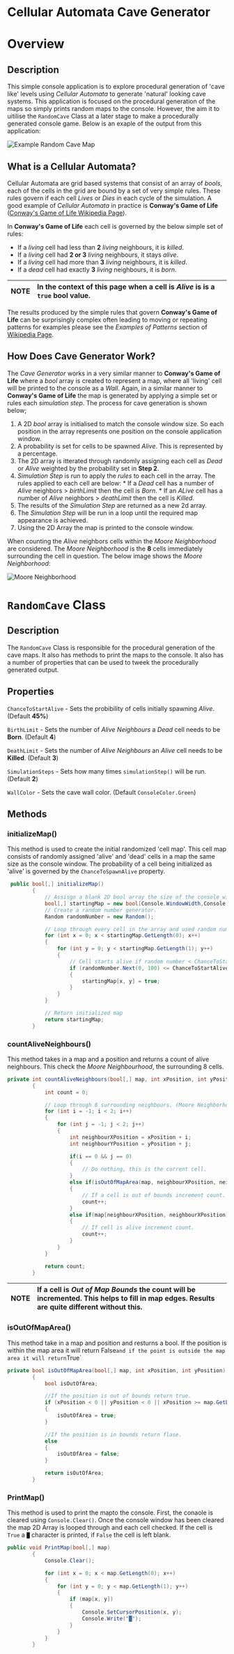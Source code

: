 ﻿# Cellular Automata Cave Generator

# Overview

## Description

This simple console application is to explore procedural generation of 'cave like' levels using *Cellular Automata* to generate 'natural' looking cave systems.
This application is focused on the procedural generation of the maps so simply prints random maps to the console. However, the aim it to uitilise the `RandomCave`
Class at a later stage to make a procedurally generated console game. Below is an exaple of the output from this application:

![Example Random Cave Map](images/exampleRandomMap.png)

## What is a Cellular Automata?

Cellular Automata are grid based systems that consist of an array of *bools*, each of the cells in the grid are bound by a set of very simple rules. These rules 
govern if each cell *Lives* or *Dies* in each cycle of the simulation. A good example of *Cellular Automata* in practice is **Conway's Game of Life**
([Conway's Game of Life Wikipedia Page](https://en.wikipedia.org/wiki/Conway%27s_Game_of_Life)).

In **Conway's Game of Life** each cell is governed by the below simple set of rules:

  * If a *living* cell had less than **2** *living* neighbours, it is *killed*.
  * If a *living* cell had **2 or 3** *living* neighbours, it stays *alive*.
  * If a *living* cell had more than **3** *living* neighbours, it is *killed*.
  * If a *dead* cell had exactly **3** *living* neighbours, it is *born*.

| **NOTE** | In the context of this page when a cell is *Alive* is is a `true` bool value. |
|---------|:-------------------------------------------------------------------------------|

The results produced by the simple rules that govern **Conway's Game of Life** can be surprisingly complex often leading to moving or repeating patterns for examples
please see the *Examples of Patterns* section of [Wikipedia Page](https://en.wikipedia.org/wiki/Conway%27s_Game_of_Life).

## How Does Cave Generator Work?

The *Cave Generator* works in a very similar manner to **Conway's Game of Life** where a *bool* array is created to represent a map, where all 'living' cell will be
printed to the console as a *Wall*. Again, in a similar manner to **Conway's Game of Life** the map is generated by applying a simple set or rules each *simulation 
step*. The process for cave generation is shown below;
  
  1. A 2D *bool* array is initialised to match the console window size. So each position in the array represents one position on the console application window.
  2. A probability is set for cells to be spawned *Alive*. This is represented by a percentage.
  3. The 2D array is itterated through randomly assigning each cell as *Dead* or *Alive* weighted by the probability set in **Step 2**.
  4. *Simulation Step* is run to apply the *rules* to each cell in the array. The rules applied to each cell are below:
    * If a *Dead* cell has a number of *Alive* neighbors > *birthLimit* then the cell is *Born*.
    * If an *ALive* cell has a number of *Alive* neighbors > *deathLimit* then the cell is *Killed*.
  5. The results of the *Simulation Step* are returned as a new 2d array.
  6. The *Simulation Step* will be run in a loop until the required map appearance is achieved. 
  7. Using the 2D Array the map is printed to the console window.

When counting the *Alive* neighbors cells within the *Moore Neighborhood* are considered. The *Moore Neighborhood* is the **8** cells immediately surrounding the
cell in question. The below image shows the *Moore Neighborhood*:

![Moore Neighborhood](images/mooreNeighborhood.png)

# `RandomCave` Class

## Description

The `RandomCave` Class is responsible for the procedural generation of the cave maps. It also has methods to print the maps to the console. It also has a number of
properties that can be used to tweek the procedurally generated output. 

## Properties

`ChanceToStartAlive` - Sets the probibility of cells initially spawning *Alive*. (Default **45%**)

`BirthLimit` - Sets the number of *Alive Neighbours* a *Dead* cell needs to be **Born**. (Default **4**)

`DeathLimit` - Sets the number of *Alive Neighbours* an *Alive* cell needs to be **Killed**. (Default **3**)

`SimulationSteps` - Sets how many times `simulationStep()` will be run. (Default **2**)

`WallColor` - Sets the cave wall color. (Default `ConsoleColor.Green`)

## Methods

### initializeMap()

This method is used to create the initial randomized 'cell map'. This cell map consists of randomly assigned 'alive' and 'dead' cells in a map the same 
size as the console window. The probability of a cell being initialized as 'alive' is governed by the `ChanceToSpawnAlive` property. 

```c#
 public bool[,] initializeMap()
        {
            // Assisgn a blank 2D bool array the size of the console window. [x,y]
            bool[,] startingMap = new bool[Console.WindowWidth,Console.WindowHeight];
            // Create a random number generator.
            Random randomNumber = new Random();

            // Loop through every cell in the array and used random number to see if the cell starts 'alive'.
            for (int x = 0; x < startingMap.GetLength(0); x++)
            {
                for (int y = 0; y < startingMap.GetLength(1); y++)
                {
                    // Cell starts alive if random number < ChanceToStartAlive
                    if (randomNumber.Next(0, 100) <= ChanceToStartAlive)
                    {
                        startingMap[x, y] = true;
                    }
                }
            }

            // Return initialized map
            return startingMap;
        }
```

### countAliveNeighbours()

This method takes in a map and a position and returns a count of alive neighbours. This check the *Moore  Neighbourhood*, the surrounding 
8 cells. 

```c#
private int countAliveNeighbours(bool[,] map, int xPosition, int yPosition)
        {
            int count = 0;

            // Loop through 8 surrounding neighbours. (Moore Neighborhood)
            for (int i = -1; i < 2; i++)
            {
                for (int j = -1; j < 2; j++)
                {
                    int neighbourXPosition = xPosition + i;
                    int neighbourYPosition = yPosition + j;

                    if(i == 0 && j == 0)
                    {
                        // Do nothing, this is the current cell.
                    }
                    else if(isOutOfMapArea(map, neighbourXPosition, neighbourYPosition))
                    {
                        // If a cell is out of bounds increment count. When left like this is helps to fill in map edges.
                        count++;
                    }
                    else if(map[neighbourXPosition, neighbourXPosition])
                    {
                        // If cell is alive increment count.
                        count++;
                    }
                }
            }

            return count;
        }
```
| **NOTE**  | If a cell is *Out of Map Bounds* the count will be incremented. This helps to fill in map edges. Results are quite different without this. |
|-----------|:-------------------------------------------------------------------------------------------------------------------------------------------|

### isOutOfMapArea()

This method take in a map and position and resturns a bool. If the position is within the map area it will return False` and if the point
is outside the map area it will return `True`

```c#
private bool isOutOfMapArea(bool[,] map, int xPosition, int yPosition)
        {
            bool isOutOfArea;

            //If the position is out of bounds return true.
            if (xPosition < 0 || yPosition < 0 || xPosition >= map.GetLength(0) || yPosition >= map.GetLength(1))
            {
                isOutOfArea = true;
            }

            //If the position is in bounds return flase.
            else
            {
                isOutOfArea = false;
            }

            return isOutOfArea;
        }
```

### PrintMap()

This method is used to print the mapto the console. First, the conaole is cleared using `Console.Clear()`. Once the console window has been
cleared the map 2D Array is looped through and each cell checked. If the cell is `True` a `█` character is printed, if `False` the cell is 
left blank.

```C#
public void PrintMap(bool[,] map)
        {
            Console.Clear();

            for (int x = 0; x < map.GetLength(0); x++)
            {
                for (int y = 0; y < map.GetLength(1); y++)
                {
                    if (map[x, y])
                    {
                        Console.SetCursorPosition(x, y);
                        Console.Write("█");
                    }
                }
            }
        }
```
